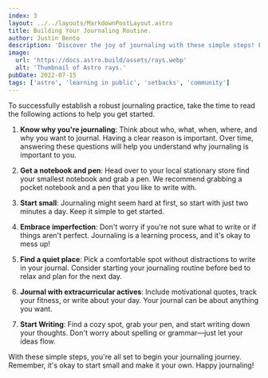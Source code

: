 ```yaml
---
index: 3
layout: ../../layouts/MarkdownPostLayout.astro
title: Building Your Journaling Routine.
author: Justin Bento
description: 'Discover the joy of journaling with these simple steps! From defining your purpose to finding a cozy writing spot, this guide makes it easy to start and enjoy the benefits of keeping a journal.!'
image:
  url: 'https://docs.astro.build/assets/rays.webp'
  alt: 'Thumbnail of Astro rays.'
pubDate: 2022-07-15
tags: ['astro', 'learning in public', 'setbacks', 'community']
---
```


To successfully establish a robust journaling practice, take the time to read the following actions to help you get started.

1.	**Know why you're journaling**: Think about who, what, when, where, and why you want to journal. Having a clear reason is important. Over time, answering these questions will help you understand why journaling is important to you.

2.	**Get a notebook and pen**: Head over to your local stationary store find your smallest notebook and grab a pen. We recommend grabbing a pocket notebook and a pen that you like to write with. 

3.	**Start small**: Journaling might seem hard at first, so start with just two minutes a day. Keep it simple to get started. 

4.	**Embrace imperfection**:  Don't worry if you're not sure what to write or if things aren't perfect. Journaling is a learning process, and it's okay to mess up!

5.	**Find a quiet place**: Pick a comfortable spot without distractions to write in your journal. Consider starting your journaling routine before bed to relax and plan for the next day. 

6.	**Journal with extracurricular actives**: Include motivational quotes, track your fitness, or write about your day. Your journal can be about anything you want.  

7.	**Start Writing**: Find a cozy spot, grab your pen, and start writing down your thoughts. Don't worry about spelling or grammar—just let your ideas flow.

With these simple steps, you're all set to begin your journaling journey. Remember, it's okay to start small and make it your own. Happy journaling!